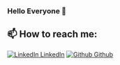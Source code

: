 ### Hello Everyone 👋
<!--
**Elvanss/Elvanss** is a ✨ _special_ ✨ repository because its `README.md` (this file) appears on your GitHub profile.

Here are some ideas to get you started:

- 🔭 I’m currently working on ...
- 🌱 I’m currently learning ...
- 👯 I’m looking to collaborate on ...
- 🤔 I’m looking for help with ...
- 💬 Ask me about ...
- 📫 How to reach me: ...
- 😄 Pronouns: ...
- ⚡ Fun fact: ...
-->
## 📫 How to reach me: 

[![LinkedIn](https://i.stack.imgur.com/gVE0j.png) LinkedIn](https://www.linkedin.com/in/duy-le-15390721b/)
[![Github](https://i.stack.imgur.com/tskMh.png) Github](https://www.instagram.com/_evarel.5/)


